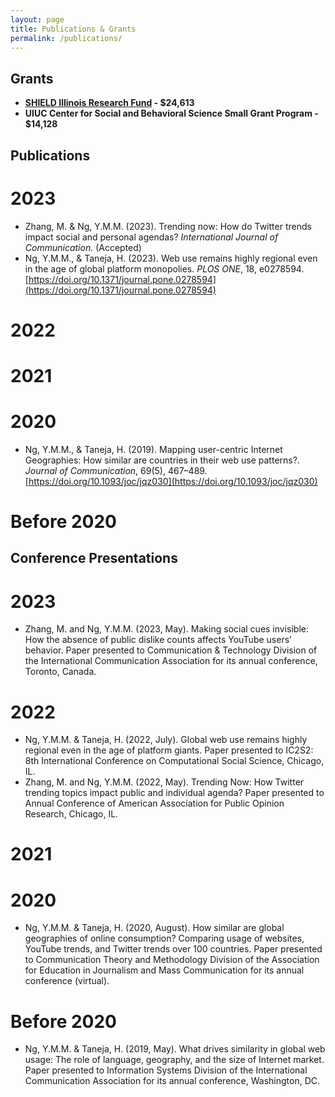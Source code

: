 ```yaml
---
layout: page
title: Publications & Grants
permalink: /publications/
---
```


## **Grants**
+ **[SHIELD Illinois Research Fund](https://media.illinois.edu/media-faculty-receive-shield-illinois-grant-study-public-attitudes-covid-19-testing) - $24,613**
+ **UIUC Center for Social and Behavioral Science Small Grant Program - $14,128**

## **Publications**

# **2023**
+ Zhang, M. & Ng, Y.M.M. (2023). Trending now: How do Twitter trends impact social and personal agendas? *International Journal of Communication.* (Accepted)
+ Ng, Y.M.M., & Taneja, H. (2023). Web use remains highly regional even in the age of global platform monopolies. *PLOS ONE*, 18, e0278594. [https://doi.org/10.1371/journal.pone.0278594](https://doi.org/10.1371/journal.pone.0278594)

# **2022**

# **2021**

# **2020**
+ Ng, Y.M.M., & Taneja, H. (2019). Mapping user-centric Internet Geographies: How similar are countries in their web use patterns?. *Journal of Communication*, 69(5), 467–489. [https://doi.org/10.1093/joc/jqz030](https://doi.org/10.1093/joc/jqz030)

# **Before 2020**

## **Conference Presentations**

# **2023**
+ Zhang, M. and Ng, Y.M.M. (2023, May). Making social cues invisible: How the absence of public dislike counts affects YouTube users’ behavior. Paper presented to Communication & Technology Division of the International Communication Association for its annual conference, Toronto, Canada.

# **2022**
+ Ng, Y.M.M. & Taneja, H. (2022, July). Global web use remains highly regional even in the age of platform giants. Paper presented to IC2S2: 8th International Conference on Computational Social Science, Chicago, IL. 
+ Zhang, M. and Ng, Y.M.M. (2022, May). Trending Now: How Twitter trending topics impact public and individual agenda? Paper presented to Annual Conference of American Association for Public Opinion Research, Chicago, IL.

# **2021**

# **2020**
+ Ng, Y.M.M. & Taneja, H. (2020, August). How similar are global geographies of online consumption? Comparing usage of websites, YouTube trends, and Twitter trends over 100 countries. Paper presented to Communication Theory and Methodology Division of the Association for Education in Journalism and Mass Communication for its annual conference (virtual). 

# **Before 2020**
+ Ng, Y.M.M. & Taneja, H. (2019, May). What drives similarity in global web usage: The role of language, geography, and the size of Internet market. Paper presented to Information Systems Division of the International Communication Association for its annual conference, Washington, DC.
